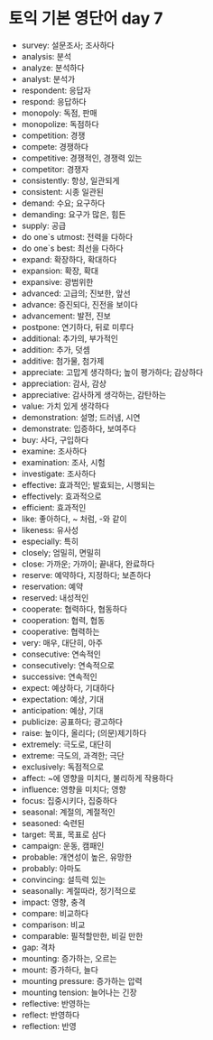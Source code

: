 # 토익 기본 영단어 day 7

- survey: 설문조사; 조사하다
- analysis: 분석
- analyze: 분석하다
- analyst: 분석가
- respondent: 응답자
- respond: 응답하다
- monopoly: 독점, 판매
- monopolize: 독점하다
- competition: 경쟁
- compete: 경쟁하다
- competitive: 경쟁적인, 경쟁력 있는
- competitor: 경쟁자
- consistently: 항상, 일관되게
- consistent: 시종 일관된
- demand: 수요; 요구하다
- demanding: 요구가 많은, 힘든
- supply: 공급
- do one`s utmost: 전력을 다하다
- do one`s best: 최선을 다하다
- expand: 확장하다, 확대하다
- expansion: 확장, 확대
- expansive: 광범위한
- advanced: 고급의; 진보한, 앞선
- advance: 증진되다, 진전을 보이다
- advancement: 발전, 진보
- postpone: 연기하다, 뒤로 미루다
- additional: 추가의, 부가적인
- addition: 추가, 덧셈
- additive: 첨가물, 첨가제
- appreciate: 고맙게 생각하다; 높이 평가하다; 감상하다
- appreciation: 감사, 감상
- appreciative: 감사하게 생각하는, 감탄하는
- value: 가치 있게 생각하다
- demonstration: 설명; 드러냄, 시연
- demonstrate: 입증하다, 보여주다
- buy: 사다, 구입하다
- examine: 조사하다
- examination: 조사, 시험
- investigate: 조사하다
- effective: 효과적인; 발효되는, 시행되는
- effectively: 효과적으로
- efficient: 효과적인
- like: 좋아하다, ~ 처럼, -와 같이
- likeness: 유사성
- especially: 특히
- closely; 엄밀히, 면밀히
- close: 가까운; 가까이; 끝내다, 완료하다
- reserve: 예약하다, 지정하다; 보존하다
- reservation: 예약
- reserved: 내성적인
- cooperate: 협력하다, 협동하다
- cooperation: 협력, 협동
- cooperative: 협력하는
- very: 매우, 대단히, 아주
- consecutive: 연속적인
- consecutively: 연속적으로
- successive: 연속적인
- expect: 예상하다, 기대하다
- expectation: 예상, 기대
- anticipation: 예상, 기대
- publicize: 공표하다; 광고하다
- raise: 높이다, 올리다; (의문)제기하다
- extremely: 극도로, 대단히
- extreme: 극도의, 과격한; 극단
- exclusively: 독점적으로
- affect: ~에 영향을 미치다, 불리하게 작용하다
- influence: 영향을 미치다; 영향
- focus: 집중시키다, 집중하다
- seasonal: 계절의, 계절적인
- seasoned: 숙련된
- target: 목표, 목표로 삼다
- campaign: 운동, 캠패인
- probable: 개연성이 높은, 유망한
- probably: 아마도
- convincing: 설득력 있는
- seasonally: 계절따라, 정기적으로
- impact: 영향, 충격
- compare: 비교하다
- comparison: 비교
- comparable: 필적할만한, 비길 만한
- gap: 격차
- mounting: 증가하는, 오르는
- mount: 증가하다, 늘다
- mounting pressure: 증가하는 압력
- mounting tension: 늘어나는 긴장
- reflective: 반영하는
- reflect: 반영하다
- reflection: 반영
